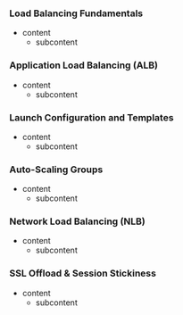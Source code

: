 ### Load Balancing Fundamentals

- content
  - subcontent

### Application Load Balancing (ALB)

- content
  - subcontent

### Launch Configuration and Templates

- content
  - subcontent

### Auto-Scaling Groups

- content
  - subcontent

### Network Load Balancing (NLB)

- content
  - subcontent

### SSL Offload & Session Stickiness

- content
  - subcontent
